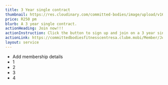 ```yaml
---
title: 3 Year single contract
thumbnail: https://res.cloudinary.com/committed-bodies/image/upload/v1642663368/services/spinning-committed-bodies-benoni-2.png
price: R250 pm
blurb: A 3 year single contract.
actionHeading: Join now!!!
actionInstruction: Click the button to sign up and join on a 3 year single contract.
actionLink: https://committedbodiesfitnesscentresa.clubm.mobi/Member/Joining.mvc?mtid=60251&joinAsNew=True
layout: service
---
```

* Add membership details
* 1
* 2
* 3
* 4